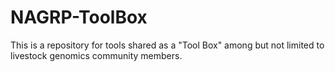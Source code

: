 # NAGRP-ToolBox
This is a repository for tools shared as a "Tool Box" among but not limited to livestock genomics community members.
